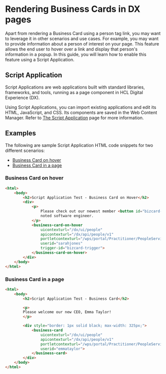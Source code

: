 # Rendering Business Cards in DX pages

Apart from rendering a Business Card using a person tag link, you may want to leverage it in other scenarios and use cases. For example, you may want to provide information about a person of interest on your page. This feature allows the end user to hover over a link and display that person's information in a popup. In this guide, you will learn how to enable this feature using a Script Application.

## Script Application

Script Applications are web applications built with standard libraries, frameworks, and tools, running as a page component in HCL Digital Experience (DX).

Using Script Applications, you can import existing applications and edit its HTML, JavaScript, and CSS. Its components are saved in the Web Content Manager. Refer to [The Script Application](https://help.hcl-software.com/digital-experience/8.5/script-portlet/script_portlet.html) page for more information.

## Examples

The following are sample Script Application HTML code snippets for two different scenarios:

- [Business Card on hover](#business-card-on-hover)
- [Business Card in a page](#business-card-in-a-page)

### Business Card on hover

```html
<html>
    <body>
        <h2>Script Application Test - Business Card on Hover</h2>
        <div>
            <p>
                Please check out our newest member <button id="bizcard-trigger" class="bizcard-trigger">Sarah Jones</button>, a
                noted software engineer.
            </p>
            <business-card-on-hover
                uicontexturl="/dx/ui/people"
                apicontexturl="/dx/api/people/v1"
                portletcontexturl="/wps/portal/Practitioner/PeopleService"
                userid="sarahjones"
                trigger-id="bizcard-trigger">
            </business-card-on-hover>
        </div>
    </body>
</html>
```

### Business Card in a page

```html
<html>
    <body>
        <h2>Script Application Test - Business Card</h2>

        <p>
        Please welcome our new CEO, Emma Taylor!
        </p>

        <div style="border: 1px solid black; max-width: 325px;">
            <business-card
                uicontexturl="/dx/ui/people"
                apicontexturl="/dx/api/people/v1"
                portletcontexturl="/wps/portal/Practitioner/PeopleService"
                userid="emmataylor">
            </business-card>
        </div>
    </body>
</html>
```
